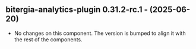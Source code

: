   ## bitergia-analytics-plugin 0.31.2-rc.1 - (2025-06-20)
  
  * No changes on this component. The version is bumped to align it
    with the rest of the components.

